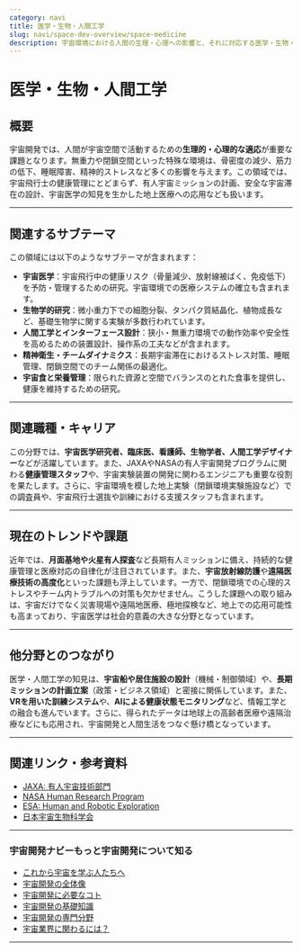 ```yaml
---
category: navi
title: 医学・生物・人間工学
slug: navi/space-dev-overview/space-medicine
description: 宇宙環境における人間の生理・心理への影響と、それに対応する医学・生物・人間工学的な研究を解説。
---
```


# 医学・生物・人間工学

## 概要  

宇宙開発では、人間が宇宙空間で活動するための**生理的・心理的な適応**が重要な課題となります。無重力や閉鎖空間といった特殊な環境は、骨密度の減少、筋力の低下、睡眠障害、精神的ストレスなど多くの影響を与えます。この領域では、宇宙飛行士の健康管理にとどまらず、有人宇宙ミッションの計画、安全な宇宙滞在の設計、宇宙医学の知見を生かした地上医療への応用なども扱います。

---

## 関連するサブテーマ  

この領域には以下のようなサブテーマが含まれます：

- **宇宙医学**：宇宙飛行中の健康リスク（骨量減少、放射線被ばく、免疫低下）を予防・管理するための研究。宇宙環境での医療システムの確立も含まれます。
- **生物学的研究**：微小重力下での細胞分裂、タンパク質結晶化、植物成長など、基礎生物学に関する実験が多数行われています。
- **人間工学とインターフェース設計**：狭小・無重力環境での動作効率や安全性を高めるための装置設計、操作系の工夫などが含まれます。
- **精神衛生・チームダイナミクス**：長期宇宙滞在におけるストレス対策、睡眠管理、閉鎖空間でのチーム関係の最適化。
- **宇宙食と栄養管理**：限られた資源と空間でバランスのとれた食事を提供し、健康を維持するための研究。

---

## 関連職種・キャリア  

この分野では、**宇宙医学研究者、臨床医、看護師、生物学者、人間工学デザイナー**などが活躍しています。また、JAXAやNASAの有人宇宙開発プログラムに関わる**健康管理スタッフ**や、宇宙実験装置の開発に関わるエンジニアも重要な役割を果たします。さらに、宇宙環境を模した地上実験（閉鎖環境実験施設など）での調査員や、宇宙飛行士選抜や訓練における支援スタッフも含まれます。

---

## 現在のトレンドや課題  

近年では、**月面基地や火星有人探査**など長期有人ミッションに備え、持続的な健康管理と医療対応の自律化が注目されています。また、**宇宙放射線防護**や**遠隔医療技術の高度化**といった課題も浮上しています。一方で、閉鎖環境での心理的ストレスやチーム内トラブルへの対策も欠かせません。こうした課題への取り組みは、宇宙だけでなく災害現場や遠隔地医療、極地探検など、地上での応用可能性も高まっており、宇宙医学は社会的意義の大きな分野となっています。

---

## 他分野とのつながり  

医学・人間工学の知見は、**宇宙船や居住施設の設計**（機械・制御領域）や、**長期ミッションの計画立案**（政策・ビジネス領域）と密接に関係しています。また、**VRを用いた訓練システム**や、**AIによる健康状態モニタリング**など、情報工学との融合も進んでいます。さらに、得られたデータは地球上の高齢者医療や遠隔治療などにも応用され、宇宙開発と人間生活をつなぐ懸け橋となっています。

---

## 関連リンク・参考資料  

- [JAXA: 有人宇宙技術部門](https://humans-in-space.jaxa.jp/)
- [NASA Human Research Program](https://www.nasa.gov/hrp)
- [ESA: Human and Robotic Exploration](https://www.esa.int/Science_Exploration/Human_and_Robotic_Exploration)
- [日本宇宙生物科学会](https://www.jsbs.jp/)

---

### 宇宙開発ナビーもっと宇宙開発について知る
- [これから宇宙を学ぶ人たちへ](/docs/navi/intro-to-space-dev)
- [宇宙開発の全体像](/docs/navi/space-dev-overview)
- [宇宙開発に必要なコト](/docs/navi/what-is-needed)
- [宇宙開発の基礎知識](/docs/navi/basic-knowledge)
- [宇宙開発の専門分野](/docs/navi/region-of-expertise)
- [宇宙業界に関わるには？](/docs/navi/how-to-commit)

---